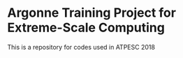 # Argonne Training Project for Extreme-Scale Computing

This is a repository for codes used in ATPESC 2018
